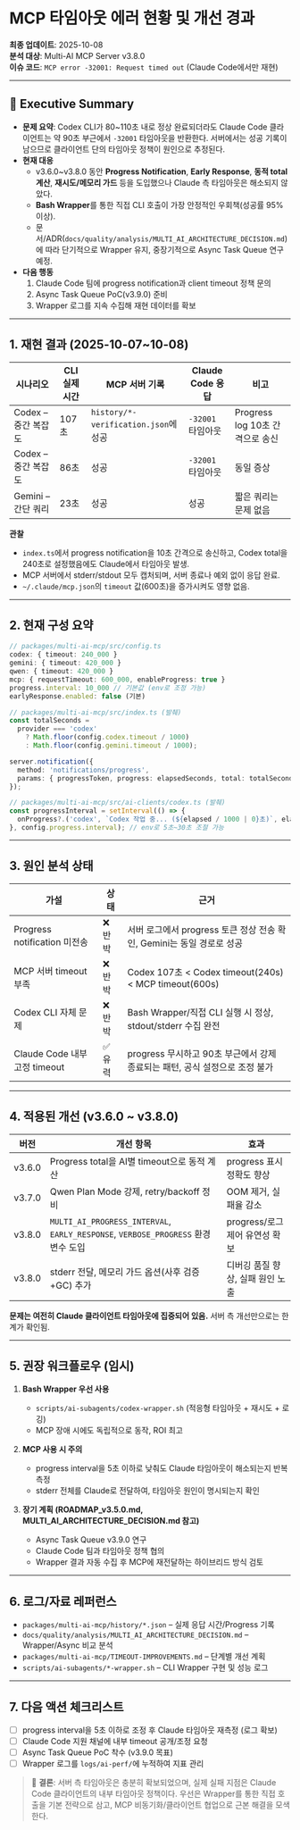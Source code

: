 # MCP 타임아웃 에러 현황 및 개선 경과

**최종 업데이트**: 2025-10-08  
**분석 대상**: Multi-AI MCP Server v3.8.0  
**이슈 코드**: `MCP error -32001: Request timed out` (Claude Code에서만 재현)

---

## 📌 Executive Summary

- **문제 요약**: Codex CLI가 80~110초 내로 정상 완료되더라도 Claude Code 클라이언트는 약 90초 부근에서 `-32001` 타임아웃을 반환한다. 서버에서는 성공 기록이 남으므로 클라이언트 단의 타임아웃 정책이 원인으로 추정된다.
- **현재 대응**  
  - v3.6.0~v3.8.0 동안 **Progress Notification**, **Early Response**, **동적 total 계산**, **재시도/메모리 가드** 등을 도입했으나 Claude 측 타임아웃은 해소되지 않았다.  
  - **Bash Wrapper**를 통한 직접 CLI 호출이 가장 안정적인 우회책(성공률 95% 이상).  
  - 문서/ADR(`docs/quality/analysis/MULTI_AI_ARCHITECTURE_DECISION.md`)에 따라 단기적으로 Wrapper 유지, 중장기적으로 Async Task Queue 연구 예정.
- **다음 행동**  
  1. Claude Code 팀에 progress notification과 client timeout 정책 문의  
  2. Async Task Queue PoC(v3.9.0) 준비  
  3. Wrapper 로그를 지속 수집해 재현 데이터를 확보

---

## 1. 재현 결과 (2025-10-07~10-08)

| 시나리오 | CLI 실제 시간 | MCP 서버 기록 | Claude Code 응답 | 비고 |
|---------|----------------|----------------|------------------|------|
| Codex – 중간 복잡도 | 107초 | `history/*-verification.json`에 성공 | `-32001` 타임아웃 | Progress log 10초 간격으로 송신 |
| Codex – 중간 복잡도 | 86초  | 성공 | `-32001` 타임아웃 | 동일 증상 |
| Gemini – 간단 쿼리 | 23초  | 성공 | 성공 | 짧은 쿼리는 문제 없음 |

**관찰**  
- `index.ts`에서 progress notification을 10초 간격으로 송신하고, Codex total을 240초로 설정했음에도 Claude에서 타임아웃 발생.  
- MCP 서버에서 stderr/stdout 모두 캡처되며, 서버 종료나 예외 없이 응답 완료.  
- `~/.claude/mcp.json`의 `timeout` 값(600초)을 증가시켜도 영향 없음.

---

## 2. 현재 구성 요약

```typescript
// packages/multi-ai-mcp/src/config.ts
codex: { timeout: 240_000 }
gemini: { timeout: 420_000 }
qwen: { timeout: 420_000 }
mcp: { requestTimeout: 600_000, enableProgress: true }
progress.interval: 10_000 // 기본값 (env로 조정 가능)
earlyResponse.enabled: false (기본)
```

```typescript
// packages/multi-ai-mcp/src/index.ts (발췌)
const totalSeconds =
  provider === 'codex'
    ? Math.floor(config.codex.timeout / 1000)
    : Math.floor(config.gemini.timeout / 1000);

server.notification({
  method: 'notifications/progress',
  params: { progressToken, progress: elapsedSeconds, total: totalSeconds },
});
```

```typescript
// packages/multi-ai-mcp/src/ai-clients/codex.ts (발췌)
const progressInterval = setInterval(() => {
  onProgress?.('codex', `Codex 작업 중... (${elapsed / 1000 | 0}초)`, elapsed);
}, config.progress.interval); // env로 5초~30초 조절 가능
```

---

## 3. 원인 분석 상태

| 가설 | 상태 | 근거 |
|------|------|------|
| Progress notification 미전송 | ❌ 반박 | 서버 로그에서 progress 토큰 정상 전송 확인, Gemini는 동일 경로로 성공 |
| MCP 서버 timeout 부족 | ❌ 반박 | Codex 107초 < Codex timeout(240s) < MCP timeout(600s) |
| Codex CLI 자체 문제 | ❌ 반박 | Bash Wrapper/직접 CLI 실행 시 정상, stdout/stderr 수집 완전 |
| Claude Code 내부 고정 timeout | ✅ 유력 | progress 무시하고 90초 부근에서 강제 종료되는 패턴, 공식 설정으로 조정 불가 |

---

## 4. 적용된 개선 (v3.6.0 ~ v3.8.0)

| 버전 | 개선 항목 | 효과 |
|------|-----------|------|
| v3.6.0 | Progress total을 AI별 timeout으로 동적 계산 | progress 표시 정확도 향상 |
| v3.7.0 | Qwen Plan Mode 강제, retry/backoff 정비 | OOM 제거, 실패율 감소 |
| v3.8.0 | `MULTI_AI_PROGRESS_INTERVAL`, `EARLY_RESPONSE`, `VERBOSE_PROGRESS` 환경변수 도입 | progress/로그 제어 유연성 확보 |
| v3.8.0 | stderr 전달, 메모리 가드 옵션(사후 검증+GC) 추가 | 디버깅 품질 향상, 실패 원인 노출 |

**문제는 여전히 Claude 클라이언트 타임아웃에 집중되어 있음.** 서버 측 개선만으로는 한계가 확인됨.

---

## 5. 권장 워크플로우 (임시)

1. **Bash Wrapper 우선 사용**  
   - `scripts/ai-subagents/codex-wrapper.sh` (적응형 타임아웃 + 재시도 + 로깅)  
   - MCP 장애 시에도 독립적으로 동작, ROI 최고

2. **MCP 사용 시 주의**  
   - progress interval을 5초 이하로 낮춰도 Claude 타임아웃이 해소되는지 반복 측정  
   - stderr 전체를 Claude로 전달하여, 타임아웃 원인이 명시되는지 확인

3. **장기 계획 (ROADMAP_v3.5.0.md, MULTI_AI_ARCHITECTURE_DECISION.md 참고)**  
   - Async Task Queue v3.9.0 연구  
   - Claude Code 팀과 타임아웃 정책 협의  
   - Wrapper 결과 자동 수집 후 MCP에 재전달하는 하이브리드 방식 검토

---

## 6. 로그/자료 레퍼런스

- `packages/multi-ai-mcp/history/*.json` – 실제 응답 시간/Progress 기록  
- `docs/quality/analysis/MULTI_AI_ARCHITECTURE_DECISION.md` – Wrapper/Async 비교 분석  
- `packages/multi-ai-mcp/TIMEOUT-IMPROVEMENTS.md` – 단계별 개선 계획  
- `scripts/ai-subagents/*-wrapper.sh` – CLI Wrapper 구현 및 성능 로그

---

## 7. 다음 액션 체크리스트

- [ ] progress interval을 5초 이하로 조정 후 Claude 타임아웃 재측정 (로그 확보)  
- [ ] Claude Code 지원 채널에 내부 timeout 공개/조정 요청  
- [ ] Async Task Queue PoC 착수 (v3.9.0 목표)  
- [ ] Wrapper 로그를 `logs/ai-perf/`에 누적하여 지표 관리

> 📎 **결론**: 서버 측 타임아웃은 충분히 확보되었으며, 실제 실패 지점은 Claude Code 클라이언트의 내부 타임아웃 정책이다. 우선은 Wrapper를 통한 직접 호출을 기본 전략으로 삼고, MCP 비동기화/클라이언트 협업으로 근본 해결을 모색한다.

